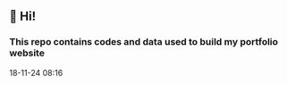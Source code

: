 ## 👋 Hi!
### This repo contains codes and data used to build my portfolio website

18-11-24 08:16







